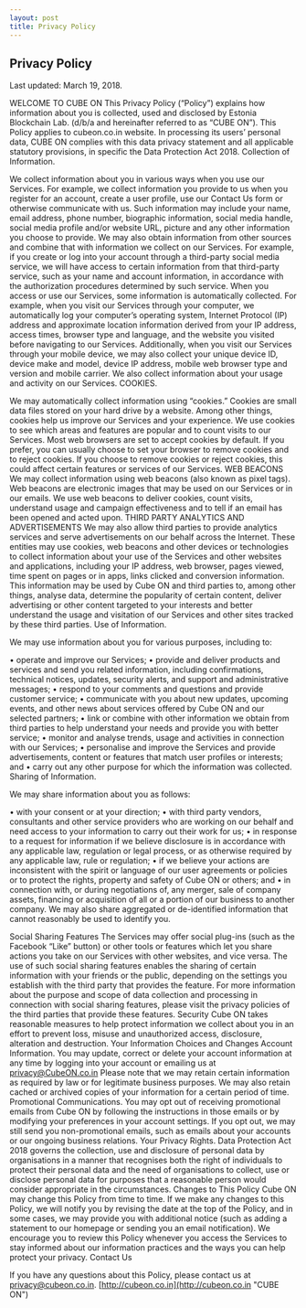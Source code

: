 ```yaml
---
layout: post
title: Privacy Policy
---
```



Privacy Policy
---
Last updated: March 19, 2018.

WELCOME TO CUBE ON
This Privacy Policy (“Policy”) explains how information about you is collected, used and disclosed by Estonia Blockchain Lab. 
(d/b/a and hereinafter referred to as “CUBE ON”). This Policy applies to cubeon.co.in website. In processing its users’ personal data, CUBE ON complies with this data privacy statement and all applicable statutory provisions, in specific the Data Protection Act 2018.
Collection of Information.

We collect information about you in various ways when you use our Services. 
For example, we collect information you provide to us when you register for an account, create a user profile, use our Contact Us form or otherwise communicate with us. Such information may include your name, email address, phone number, biographic information, social media handle, social media profile and/or website URL, picture and any other information you choose to provide. We may also obtain information from other sources and combine that with information we collect on our Services. For example, if you create or log into your account through a third-party social media service, we will have access to certain information from that third-party service, such as your name and account information, in accordance with the authorization procedures determined by such service.
When you access or use our Services, some information is automatically collected. For example, when you visit our Services through your computer, we automatically log your computer’s operating system, Internet Protocol (IP) address and approximate location information derived from your IP address, access times, browser type and language, and the website you visited before navigating to our Services. Additionally, when you visit our Services through your mobile device, we may also collect your unique device ID, device make and model, device IP address, mobile web browser type and version and mobile carrier. We also collect information about your usage and activity on our Services.
COOKIES.

We may automatically collect information using “cookies.” Cookies are small data files stored on your hard drive by a website. Among other things, cookies help us improve our Services and your experience. We use cookies to see which areas and features are popular and to count visits to our Services. Most web browsers are set to accept cookies by default. If you prefer, you can usually choose to set your browser to remove cookies and to reject cookies. If you choose to remove cookies or reject cookies, this could affect certain features or services of our Services.
WEB BEACONS
We may collect information using web beacons (also known as pixel tags). Web beacons are electronic images that may be used on our Services or in our emails. We use web beacons to deliver cookies, count visits, understand usage and campaign effectiveness and to tell if an email has been opened and acted upon.
THIRD PARTY ANALYTICS AND ADVERTISEMENTS
We may also allow third parties to provide analytics services and serve advertisements on our behalf across the Internet. These entities may use cookies, web beacons and other devices or technologies to collect information about your use of the Services and other websites and applications, including your IP address, web browser, pages viewed, time spent on pages or in apps, links clicked and conversion information. This information may be used by Cube ON and third parties to, among other things, analyse data, determine the popularity of certain content, deliver advertising or other content targeted to your interests and better understand the usage and visitation of our Services and other sites tracked by these third parties.
Use of Information.

We may use information about you for various purposes, including to:

•	operate and improve our Services;
•	provide and deliver products and services and send you related information, including confirmations, technical notices, updates, security alerts, and support and administrative messages;
•	respond to your comments and questions and provide customer service;
•	communicate with you about new updates, upcoming events, and other news about services offered by Cube ON and our selected partners;
•	link or combine with other information we obtain from third parties to help understand your needs and provide you with better service;
•	monitor and analyse trends, usage and activities in connection with our Services;
•	personalise and improve the Services and provide advertisements, content or features that match user profiles or interests; and
•	carry out any other purpose for which the information was collected.
Sharing of Information.

We may share information about you as follows:

•	with your consent or at your direction;
•	with third party vendors, consultants and other service providers who are working on our behalf and need access to your information to carry out their work for us;
•	in response to a request for information if we believe disclosure is in accordance with any applicable law, regulation or legal process, or as otherwise required by any applicable law, rule or regulation;
•	if we believe your actions are inconsistent with the spirit or language of our user agreements or policies or to protect the rights, property and safety of Cube ON or others; and
•	in connection with, or during negotiations of, any merger, sale of company assets, financing or acquisition of all or a portion of our business to another company.
We may also share aggregated or de-identified information that cannot reasonably be used to identify you.

Social Sharing Features
The Services may offer social plug-ins (such as the Facebook “Like” button) or other tools or features which let you share actions you take on our Services with other websites, and vice versa. The use of such social sharing features enables the sharing of certain information with your friends or the public, depending on the settings you establish with the third party that provides the feature. For more information about the purpose and scope of data collection and processing in connection with social sharing features, please visit the privacy policies of the third parties that provide these features.
Security
Cube ON takes reasonable measures to help protect information we collect about you in an effort to prevent loss, misuse and unauthorized access, disclosure, alteration and destruction.
Your Information Choices and Changes
Account Information. You may update, correct or delete your account information at any time by logging into your account or emailing us at privacy@CubeON.co.in Please note that we may retain certain information as required by law or for legitimate business purposes. We may also retain cached or archived copies of your information for a certain period of time.
Promotional Communications. You may opt out of receiving promotional emails from Cube ON by following the instructions in those emails or by modifying your preferences in your account settings. If you opt out, we may still send you non-promotional emails, such as emails about your accounts or our ongoing business relations.
Your Privacy Rights. Data Protection Act 2018 governs the collection, use and disclosure of personal data by organisations in a manner that recognises both the right of individuals to protect their personal data and the need of organisations to collect, use or disclose personal data for purposes that a reasonable person would consider appropriate in the circumstances.
Changes to This Policy
Cube ON may change this Policy from time to time. If we make any changes to this Policy, we will notify you by revising the date at the top of the Policy, and in some cases, we may provide you with additional notice (such as adding a statement to our homepage or sending you an email notification). We encourage you to review this Policy whenever you access the Services to stay informed about our information practices and the ways you can help protect your privacy.
Contact Us

If you have any questions about this Policy, please contact us at privacy@cubeon.co.in.
[http://cubeon.co.in](http://cubeon.co.in "CUBE ON")

